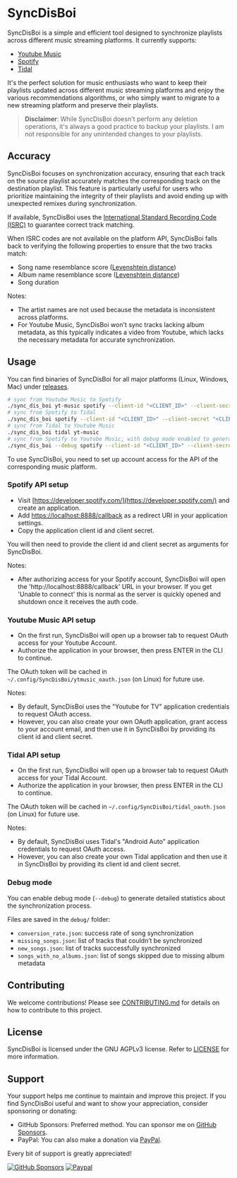 # SyncDisBoi

SyncDisBoi is a simple and efficient tool designed to synchronize playlists across different music streaming platforms. It currently supports:
- [Youtube Music](https://music.youtube.com/)
- [Spotify](https://open.spotify.com/)
- [Tidal](https://tidal.com/)

It's the perfect solution for music enthusiasts who want to keep their playlists updated across different music streaming platforms and enjoy the various recommendations algorithms, or who simply want to migrate to a new streaming platform and preserve their playlists.

> **Disclaimer**: While SyncDisBoi doesn't perform any deletion operations, it's always a good practice to backup your playlists. I am not responsible for any unintended changes to your playlists.

## Accuracy

SyncDisBoi focuses on synchronization accuracy, ensuring that each track on the source playlist accurately matches the corresponding track on the destination playlist. This feature is particularly useful for users who prioritize maintaining the integrity of their playlists and avoid ending up with unexpected remixes during synchronization.

If available, SyncDisBoi uses the [International Standard Recording Code (ISRC)](https://en.wikipedia.org/wiki/International_Standard_Recording_Code) to guarantee correct track matching.

When ISRC codes are not available on the platform API, SyncDisBoi falls back to verifying the following properties to ensure that the two tracks match:
- Song name resemblance score ([Levenshtein distance](https://en.wikipedia.org/wiki/Levenshtein_distance))
- Album name resemblance score ([Levenshtein distance](https://en.wikipedia.org/wiki/Levenshtein_distance))
- Song duration

Notes:
- The artist names are not used because the metadata is inconsistent across platforms. 
- For Youtube Music, SyncDisBoi won't sync tracks lacking album metadata, as this typically indicates a video from Youtube, which lacks the necessary metadata for accurate synchronization.

## Usage

You can find binaries of SyncDisBoi for all major platforms (Linux, Windows, Mac) under [releases](https://github.com/SilentVoid13/SyncDisBoi/releases).

```bash
# sync from Youtube Music to Spotify
./sync_dis_boi yt-music spotify --client-id "<CLIENT_ID>" --client-secret "<CLIENT_SECRET>"
# sync from Spotify to Tidal
./sync_dis_boi spotify --client-id "<CLIENT_ID>" --client-secret "<CLIENT_SECRET>" tidal
# sync from Tidal to Youtube Music
./sync_dis_boi tidal yt-music
# sync from Spotify to Youtube Music, with debug mode enabled to generate detailed statistics about the synchronization process
./sync_dis_boi --debug spotify --client-id "<CLIENT_ID>" --client-secret "<CLIENT_SECRET>" yt-music
```

To use SyncDisBoi, you need to set up account access for the API of the corresponding music platform.

### Spotify API setup

- Visit [https://developer.spotify.com/](https://developer.spotify.com/)
  and create an application.
- Add [https://localhost:8888/callback](https://localhost:8888/callback) as a
  redirect URI in your application settings.
- Copy the application client id and client secret.

You will then need to provide the client id and client secret as arguments for SyncDisBoi.

Notes:
- After authorizing access for your Spotify account, SyncDisBoi will open the 'http://localhost:8888/callback' URL in your browser. If you get 'Unable to connect' this is normal as the server is quickly opened and shutdown once it receives the auth code.

### Youtube Music API setup

- On the first run, SyncDisBoi will open up a browser tab to request OAuth access for your Youtube Account.
- Authorize the application in your browser, then press ENTER in the CLI to continue.

The OAuth token will be cached in `~/.config/SyncDisBoi/ytmusic_oauth.json` (on Linux) for future use.

Notes:
- By default, SyncDisBoi uses the "Youtube for TV" application credentials to request OAuth access.
- However, you can also create your own OAuth application, grant access to your account email, and then use it in SyncDisBoi by providing its client id and client secret.

### Tidal API setup

- On the first run, SyncDisBoi will open up a browser tab to request OAuth access for your Tidal Account.
- Authorize the application in your browser, then press ENTER in the CLI to continue.

The OAuth token will be cached in `~/.config/SyncDisBoi/tidal_oauth.json` (on Linux) for future use.

Notes:
- By default, SyncDisBoi uses Tidal's "Android Auto" application credentials to request OAuth access.
- However, you can also create your own Tidal application and then use it in SyncDisBoi by providing its client id and client secret.

### Debug mode

You can enable debug mode (`--debug`) to generate detailed statistics about the synchronization process.

Files are saved in the `debug/` folder:
- `conversion_rate.json`: success rate of song synchronization
- `missing_songs.json`: list of tracks that couldn’t be synchronized
- `new_songs.json`: list of tracks successfully synchronized
- `songs_with_no_albums.json`: list of songs skipped due to missing album metadata

## Contributing

We welcome contributions! Please see [CONTRIBUTING.md](CONTRIBUTING.md) for details on how to contribute to this project.

## License

SyncDisBoi is licensed under the GNU AGPLv3 license. Refer to [LICENSE](LICENSE.txt) for more information.

## Support

Your support helps me continue to maintain and improve this project. If you find SyncDisBoi useful and want to show your appreciation, consider sponsoring or donating:
- GitHub Sponsors: Preferred method. You can sponsor me on [GitHub Sponsors](https://github.com/sponsors/SilentVoid13). 
- PayPal: You can also make a donation via [PayPal](https://www.paypal.com/donate?hosted_button_id=U2SRGAFYXT32Q).

Every bit of support is greatly appreciated!

[![GitHub Sponsors](https://img.shields.io/github/sponsors/silentvoid13?label=Sponsor&logo=GitHub%20Sponsors&style=for-the-badge)](https://github.com/sponsors/silentvoid13)
[![Paypal](https://img.shields.io/badge/paypal-silentvoid13-yellow?style=social&logo=paypal)](https://www.paypal.com/donate?hosted_button_id=U2SRGAFYXT32Q)
